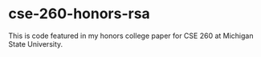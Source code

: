 # cse-260-honors-rsa
This is code featured in my honors college paper for CSE 260 at Michigan State University.
